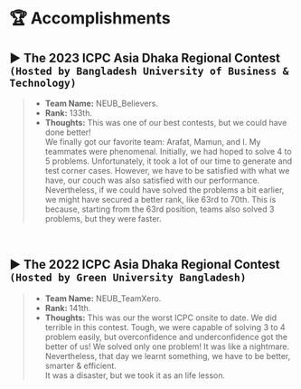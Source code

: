 # 🏆 Accomplishments

## ▶ The 2023 ICPC Asia Dhaka Regional Contest `(Hosted by Bangladesh University of Business & Technology)`

> - **Team Name:** NEUB_Believers.
> - **Rank:** 133th.
> - **Thoughts:** This was one of our best contests, but we could have done better!  
We finally got our favorite team: Arafat, Mamun, and I. My teammates were phenomenal. Initially, we had hoped to solve 4 to 5 problems. Unfortunately, it took a lot of our time to generate and test corner cases. However, we have to be satisfied with what we have, our couch was also satisfied with our performance. Nevertheless, if we could have solved the problems a bit earlier, we might have secured a better rank, like 63rd to 70th. This is because, starting from the 63rd position, teams also solved 3 problems, but they were faster.

<br>

## ▶ The 2022 ICPC Asia Dhaka Regional Contest `(Hosted by Green University Bangladesh)`

> - **Team Name:** NEUB_TeamXero.
> - **Rank:** 141th.
> - **Thoughts:** This was our the worst ICPC onsite to date. We did terrible in this contest. Tough, we were capable of solving 3 to 4 problem easily, but overconfidence and underconfidence got the better of us! We solved only one problem! It was like a nightmare. Nevertheless, that day we learnt something, we have to be better, smarter & efficient.  
It was a disaster, but we took it as an life lesson.
